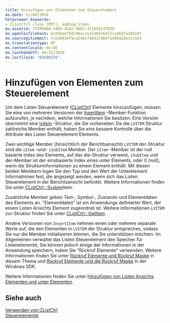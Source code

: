 ```yaml
---
title: Hinzufügen von Elementen zum Steuerelement
ms.date: 11/04/2016
helpviewer_keywords:
- CListCtrl class [MFC], adding items
ms.assetid: 715994bd-340d-4ad2-9882-411654137830
ms.openlocfilehash: 6c03be6f04746ec2e3146916d72cad637a204187
ms.sourcegitcommit: fcb48824f9ca24b1f8bd37d647a4d592de1cc925
ms.translationtype: MT
ms.contentlocale: de-DE
ms.lasthandoff: 08/15/2019
ms.locfileid: "69509326"
---
```

# <a name="adding-items-to-the-control"></a>Hinzufügen von Elementen zum Steuerelement

Um dem Listen Steuerelement ([CListCtrl](../mfc/reference/clistctrl-class.md)) Elemente hinzuzufügen, müssen Sie eine von mehreren Versionen der [InsertItem](../mfc/reference/clistctrl-class.md#insertitem) -Member-Funktion aufzurufen, je nachdem, welche Informationen Sie besitzen. Eine Version übernimmt eine [lvitem](/windows/win32/api/commctrl/ns-commctrl-lvitemw) -Struktur, die Sie vorbereiten. Da die `LVITEM` Struktur zahlreiche Member enthält, haben Sie eine bessere Kontrolle über die Attribute des Listen Steuerelement Elements.

Zwei wichtige Member (hinsichtlich der Berichtsansicht) `LVITEM` der-Struktur sind die `iItem` -und- `iSubItem` Member. Der `iItem` -Member ist der null basierte Index des Elements, auf das die-Struktur verweist, `iSubItem` und der-Member ist der einsbasierte Index eines unter Elements, oder 0 (null), wenn die Strukturinformationen zu einem Element enthält. Mit diesen beiden Membern legen Sie den Typ und den Wert der Unterelement Informationen fest, die angezeigt werden, wenn sich das Listen Steuerelement in der Berichtsansicht befindet. Weitere Informationen finden Sie unter [CListCtrl:: System](../mfc/reference/clistctrl-class.md#setitem)Item.

Zusätzliche Member geben Text-, Symbol-, Zustands-und Elementdaten des Elements an. "Elementdaten" ist ein Anwendungs definierter Wert, der einem Listen Ansichts Element zugeordnet ist. Weitere Informationen `LVITEM` zur-Struktur finden Sie unter [CListCtrl:: GetItem](../mfc/reference/clistctrl-class.md#getitem).

Andere Versionen von `InsertItem` nehmen einen oder mehrere separate Werte auf, die den Elementen in `LVITEM` der Struktur entsprechen, sodass Sie nur die Member initialisieren können, die Sie unterstützen möchten. Im Allgemeinen verwaltet das Listen Steuerelement den Speicher für Listenelemente, Sie können jedoch einige der Informationen in der Anwendung speichern, indem Sie "Rückruf Elemente" verwenden. Weitere Informationen finden Sie unter [Rückruf Elemente und Rückruf Maske](../mfc/callback-items-and-the-callback-mask.md) in diesem Thema und [Rückruf Elemente und die Rückruf Maske](/windows/win32/Controls/using-list-view-controls) in der Windows SDK.

Weitere Informationen finden Sie unter [Hinzufügen von Listen Ansichts Elementen und unter Elementen](/windows/win32/Controls/using-list-view-controls).

## <a name="see-also"></a>Siehe auch

[Verwenden von CListCtrl](../mfc/using-clistctrl.md)<br/>
[Steuerelemente](../mfc/controls-mfc.md)
